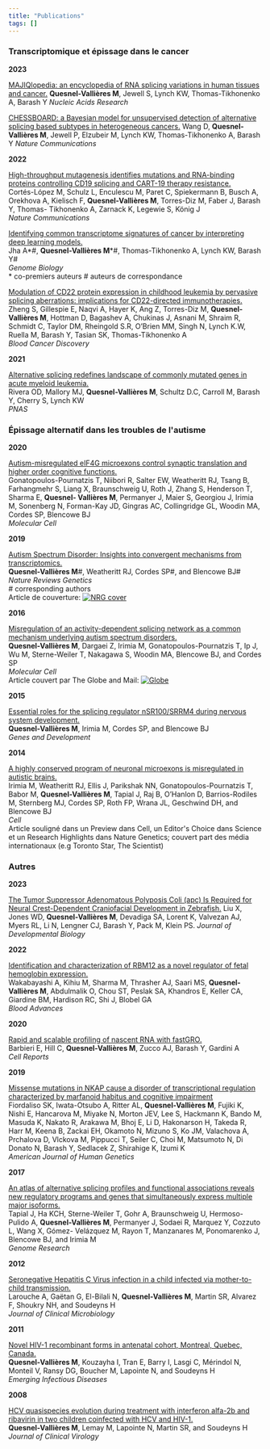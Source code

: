 ```yaml
---
title: "Publications"
tags: []
---
```



### Transcriptomique et épissage dans le cancer

**2023**

[MAJIQlopedia: an encyclopedia of RNA splicing variations in human tissues and cancer.](https://academic.oup.com/nar/advance-article/doi/10.1093/nar/gkad1043/7416386?login=true)
**Quesnel-Vallières M**, Jewell S, Lynch KW, Thomas-Tikhonenko A, Barash Y
*Nucleic Acids Research*

[CHESSBOARD: a Bayesian model for unsupervised detection of
alternative splicing based subtypes in heterogeneous cancers.](https://www.nature.com/articles/s41467-022-35369-0)
Wang D, **Quesnel-Vallières M**, Jewell P, Elzubeir M, Lynch KW, Thomas-Tikhonenko
A, Barash Y
*Nature Communications*

**2022**

[High-throughput mutagenesis identifies mutations and RNA-binding
proteins controlling CD19 splicing and CART-19 therapy resistance.](https://www.nature.com/articles/s41467-022-31818-y)  
Cortés-López M, Schulz L, Enculescu M, Paret C, Spiekermann B, Busch A, Orekhova
A, Kielisch F, **Quesnel-Vallières M**, Torres-Diz M, Faber J, Barash Y, Thomas-
Tikhonenko A, Zarnack K, Legewie S, König J  
*Nature Communications*

[Identifying common transcriptome signatures of cancer by interpreting deep learning
models.](https://genomebiology.biomedcentral.com/articles/10.1186/s13059-022-02681-3)  
Jha A\*#, **Quesnel-Vallières M**\*#, Thomas-Tikhonenko A, Lynch KW, Barash Y#  
*Genome Biology*  
\* co-premiers auteurs
\# auteurs de correspondance

[Modulation of CD22 protein expression in childhood
leukemia by pervasive splicing aberrations: implications for CD22-directed
immunotherapies.](https://aacrjournals.org/bloodcancerdiscov/article/3/2/103/681790/Modulation-of-CD22-Protein-Expression-in-Childhood)  
Zheng S, Gillespie E, Naqvi A, Hayer K, Ang Z, Torres-Diz M, **Quesnel-Vallières M**,
Hottman D, Bagashev A, Chukinas J, Asnani M, Shraim R, Schmidt C, Taylor DM,
Rheingold S.R, O’Brien MM, Singh N, Lynch K.W, Ruella M, Barash Y, Tasian SK,
Thomas-Tikhonenko A  
*Blood Cancer Discovery*

**2021**

[Alternative splicing redefines landscape of commonly
mutated genes in acute myeloid leukemia.](https://www.pnas.org/doi/10.1073/pnas.2014967118)  
Rivera OD, Mallory MJ, **Quesnel-Vallières M**, Schultz D.C, Carroll M, Barash Y,
Cherry S, Lynch KW  
*PNAS*



### Épissage alternatif dans les troubles de l'autisme

**2020**

[Autism-misregulated eIF4G microexons control synaptic translation and higher order
cognitive functions.](https://www.sciencedirect.com/science/article/pii/S109727652030006X?via%3Dihub)  
Gonatopoulos-Pournatzis T, Niibori R, Salter EW, Weatheritt RJ, Tsang B, Farhangmehr
S, Liang X, Braunschweig U, Roth J, Zhang S, Henderson T, Sharma E, **Quesnel-
Vallières M**, Permanyer J, Maier S, Georgiou J, Irimia M, Sonenberg N, Forman-Kay
JD, Gingras AC, Collingridge GL, Woodin MA, Cordes SP, Blencowe BJ  
*Molecular Cell*

**2019**

[Autism Spectrum Disorder: Insights into convergent mechanisms from transcriptomics.](https://www.nature.com/articles/s41576-018-0066-2)  
**Quesnel-Vallières M**#, Weatheritt RJ, Cordes SP#, and Blencowe BJ#  
*Nature Reviews Genetics*  
\# corresponding authors  
Article de couverture:
[![NRG cover](/img/nrg_cover2.png)](https://www.nature.com/articles/s41576-018-0066-2)

**2016**

[Misregulation of an activity-dependent splicing network as a common mechanism
underlying autism spectrum disorders.](https://www.sciencedirect.com/science/article/pii/S1097276516308061?via%3Dihub)  
**Quesnel-Vallières M**, Dargaei Z, Irimia M, Gonatopoulos-Pournatzis T, Ip J, Wu M,
Sterne-Weiler T, Nakagawa S, Woodin MA, Blencowe BJ, and Cordes SP  
*Molecular Cell*  
Article couvert par The Globe and Mail:
[![Globe](/img/globe_and_mail1.png)](https://www.theglobeandmail.com/technology/science/introverted-mice-reveal-clues-to-large-swath-of-autism-cases/article33343497/)

**2015**

[Essential roles for
the splicing regulator nSR100/SRRM4 during nervous system development.](http://genesdev.cshlp.org/content/29/7/746)  
**Quesnel-Vallières M**, Irimia M, Cordes SP, and Blencowe BJ  
*Genes and Development*

**2014**

[A highly conserved program of neuronal microexons is misregulated in autistic brains.](https://www.sciencedirect.com/science/article/pii/S0092867414015128?via%3Dihub)  
Irimia M, Weatheritt RJ, Ellis J, Parikshak NN, Gonatopoulos-Pournatzis T, Babor M,
**Quesnel-Vallières M**, Tapial J, Raj B, O’Hanlon D, Barrios-Rodiles M, Sternberg MJ,
Cordes SP, Roth FP, Wrana JL, Geschwind DH, and Blencowe BJ  
*Cell*  
Article souligné dans un Preview dans Cell, un Editor's Choice dans Science et un Research Highlights dans Nature Genetics;
couvert part des média internationaux (e.g Toronto Star, The Scientist)

### Autres

**2023**

[The Tumor Suppressor Adenomatous Polyposis Coli (apc) Is Required for Neural Crest-Dependent Craniofacial Development in Zebrafish.](https://www.mdpi.com/2221-3759/11/3/29)
Liu X, Jones WD, **Quesnel-Vallières M**, Devadiga SA, Lorent K, Valvezan AJ, Myers RL, Li N, Lengner CJ, Barash Y, Pack M, Klein PS.
*Journal of Developmental Biology*

**2022**

[Identification and characterization of RBM12 as a novel
regulator of fetal hemoglobin expression.](https://ashpublications.org/bloodadvances/article/doi/10.1182/bloodadvances.2022007904/485419/Identification-and-characterization-of-RBM12-as-a)  
Wakabayashi A, Kihiu M, Sharma M, Thrasher AJ, Saari MS, **Quesnel-Vallières M**,
Abdulmalik O, Chou ST, Peslak SA, Khandros E, Keller CA, Giardine BM, Hardison
RC, Shi J, Blobel GA  
*Blood Advances*

**2020**

[Rapid and scalable profiling of nascent RNA with fastGRO.](https://www.sciencedirect.com/science/article/pii/S2211124720313620?via%3Dihub)  
Barbieri E, Hill C, **Quesnel-Vallières M**, Zucco AJ, Barash Y, Gardini A  
*Cell Reports*

**2019**

[Missense mutations in NKAP cause a disorder of
transcriptional regulation characterized by marfanoid habitus and cognitive impairment](https://www.sciencedirect.com/science/article/pii/S0002929719303489?via%3Dihub)  
Fiordaliso SK, Iwata-Otsubo A, Ritter AL, **Quesnel-Vallières M**, Fujiki K, Nishi E,
Hancarova M, Miyake N, Morton JEV, Lee S, Hackmann K, Bando M, Masuda K,
Nakato R, Arakawa M, Bhoj E, Li D, Hakonarson H, Takeda R, Harr M, Keena B,
Zackai EH, Okamoto N, Mizuno S, Ko JM, Valachova A, Prchalova D, Vlckova M,
Pippucci T, Seiler C, Choi M, Matsumoto N, Di Donato N, Barash Y, Sedlacek Z,
Shirahige K, Izumi K  
*American Journal of Human Genetics*

**2017**

[An atlas of alternative splicing profiles and functional associations reveals new
regulatory programs and genes that simultaneously express multiple major isoforms.](https://genome.cshlp.org/content/27/10/1759.long)  
Tapial J, Ha KCH, Sterne-Weiler T, Gohr A, Braunschweig U, Hermoso-Pulido A,
**Quesnel-Vallières M**, Permanyer J, Sodaei R, Marquez Y, Cozzuto L, Wang X, Gómez-
Velázquez M, Rayon T, Manzanares M, Ponomarenko J, Blencowe BJ, and Irimia M  
*Genome Research*

**2012**

[Seronegative Hepatitis C Virus infection in a child
infected via mother-to-child transmission.](https://www.ncbi.nlm.nih.gov/pmc/articles/PMC3405620/)  
Larouche A, Gaëtan G, El-Bilali N, **Quesnel-Vallières M**, Martin SR, Alvarez F,
Shoukry NH, and Soudeyns H  
*Journal of Clinical Microbiology*

**2011**

[Novel HIV-1 recombinant
forms in antenatal cohort, Montreal, Quebec, Canada.](https://www.ncbi.nlm.nih.gov/pmc/articles/PMC3204757/)  
**Quesnel-Vallières M**, Kouzayha I, Tran E, Barry I, Lasgi C, Mérindol N, Monteil V,
Ransy DG, Boucher M, Lapointe N, and Soudeyns H  
*Emerging Infectious Diseases*

**2008**

[HCV
quasispecies evolution during treatment with interferon alfa-2b and ribavirin in two
children coinfected with HCV and HIV-1.](https://www.sciencedirect.com/science/article/pii/S1386653208002400?via%3Dihub)  
**Quesnel-Vallières M**, Lemay M, Lapointe N, Martin SR, and Soudeyns H  
*Journal of Clinical Virology*
